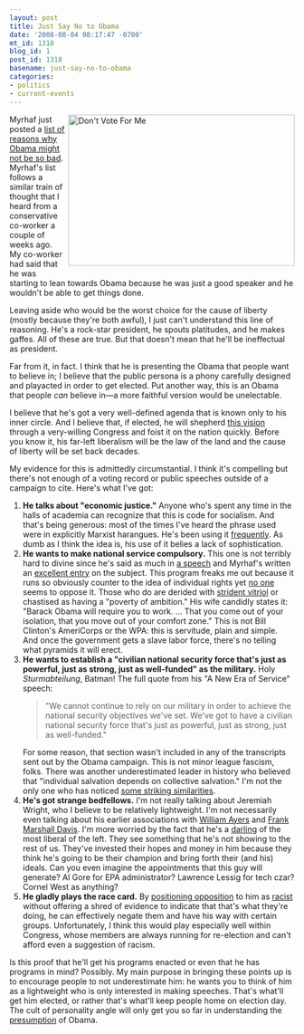```yaml
---
layout: post
title: Just Say No to Obama
date: '2008-08-04 08:17:47 -0700'
mt_id: 1318
blog_id: 1
post_id: 1318
basename: just-say-no-to-obama
categories:
- politics
- current-events
---
```

<img src="http://i32.photobucket.com/albums/d18/coyotemoon722/obama-bumpercars.jpg" alt="Don't Vote For Me" style="float:right;margin:0 0 6px 6px;" height="267" width="400"/>
<p>
Myrhaf just posted a <a href="http://myrhaf.blogspot.com/2008/08/10-reasons-obama-might-not-be-such-bad.html">list of reasons why Obama might not be so bad</a>. Myrhaf's list follows a similar train of thought that I heard from a conservative co-worker a couple of weeks ago. My co-worker had said that he was starting to lean towards Obama because he was just a good speaker and he wouldn't be able to get things done.
</p>
<p>
Leaving aside who would be the worst choice for the cause of liberty (mostly because they're both awful), I just can't understand this line of reasoning. He's a rock-star president, he spouts platitudes, and he makes gaffes. All of these are true. But that doesn't mean that he'll be ineffectual as president.
</p>
<p>
Far from it, in fact. I think that he is presenting the Obama that people want to believe in; I believe that the public persona is a phony carefully designed and playacted in order to get elected. Put another way, this is an Obama that people <em>can</em> believe in—a more faithful version would be unelectable.
</p>
<p>
I believe that he's got a very well-defined agenda that is known only to his inner circle. And I believe that, if elected, he will shepherd <a href="http://www.ibdeditorials.com/series8.aspx">this vision</a> through a very-willing Congress and foist it on the nation quickly. Before you know it, his far-left liberalism will be the law of the land and the cause of liberty will be set back decades.
</p>
<p>
My evidence for this is admittedly circumstantial. I think it's compelling but there's not enough of a voting record or public speeches outside of a campaign to cite. Here's what I've got:
</p>
<ol>
<li>
<strong>He talks about "economic justice."</strong> Anyone who's spent any time in the halls of academia can recognize that this is code for socialism. And that's being generous: most of the times I've heard the phrase used were in explicitly Marxist harangues. He's been using it <a href="http://www.investors.com/editorial/editorialcontent.asp?secid=1501&amp;status=article&amp;id=302137342405551">frequently</a>. As dumb as I think the idea is, his use of it belies a lack of sophistication.
</li>
<li>
<strong>He wants to make national service compulsory.</strong> This one is not terribly hard to divine since he's said as much in <a href="http://www.realclearpolitics.com/articles/2008/07/a_new_era_of_service.html">a speech</a> and Myrhaf's written an <a href="http://myrhaf.blogspot.com/2008/07/new-era-of-servitude.html">excellent entry</a> on the subject. This program freaks me out because it runs so obviously counter to the idea of individual rights yet <a href="http://www.latimes.com/news/opinion/la-oe-goldberg8-2008jul08,0,368008.column">no one</a> seems to oppose it. Those who do are derided with <a href="http://www.latimes.com/news/opinion/la-oew-oe8-2008jul08,0,6738635.graffitiboard">strident vitriol</a> or chastised as having a "poverty of ambition." His wife candidly states it: "Barack Obama will require you to work. … That you come out of your isolation, that you move out of your comfort zone." This is not Bill Clinton's AmeriCorps or the WPA: this is servitude, plain and simple. And once the government gets a slave labor force, there's no telling what pyramids it will erect.
</li>
<li>
<strong>He wants to establish a "civilian national security force that's just as powerful, just as strong, just as well-funded" as the military.</strong> Holy <cite>Sturmabteilung</cite>, Batman! The full quote from his "A New Era of Service" speech:
<blockquote>
"We cannot continue to rely on our military in order to achieve the national security objectives we've set. We've got to have a civilian national security force that's just as powerful, just as strong, just as well-funded."
</blockquote>
For some reason, that section wasn't included in any of the transcripts sent out by the Obama campaign. This is not minor league fascism, folks. There was another underestimated leader in history who believed that "individual salvation depends on collective salvation." I'm not the only one who has noticed <a href="http://thepeoplescube.com/QuoteQuiz/index.php">some striking similarities</a>.
</li>
<li>
<strong>He's got strange bedfellows.</strong> I'm not really talking about Jeremiah Wright, who I believe to be relatively lightweight. I'm not necessarily even talking about his earlier associations with <a href="http://www.politico.com/news/stories/0208/8630.html">William Ayers</a> and <a href="http://www.aim.org/aim-report/is-barack-obama-a-marxist-mole/">Frank Marshall Davis</a>. I'm more worried by the fact that he's a <a href="http://en.wikipedia.org/wiki/Obama_endorsements">darling</a> of the most liberal of the left. They see something that he's not showing to the rest of us. They've invested their hopes and money in him because they think he's going to be their champion and bring forth their (and his) ideals. Can you even imagine the appointments that this guy will generate? Al Gore for EPA administrator? Lawrence Lessig for tech czar? Cornel West as anything?
</li>
<li>
<strong>He gladly plays the race card.</strong> By <a href="http://online.wsj.com/article/SB121781107977608809.html?mod=googlenews_wsj">positioning opposition</a> to him as <a href="http://www.americanthinker.com/blog/2008/06/obama_drops_preemptive_race_bo.html">racist</a> without offering a shred of evidence to indicate that that's what they're doing, he can effectively negate them and have his way with certain groups. Unfortunately, I think this would play especially well within Congress, whose members are always running for re-election and can't afford even a suggestion of racism.
</li>
</ol>
<p>
Is this proof that he'll get his programs enacted or even that he has programs in mind? Possibly. My main purpose in bringing these points up is to encourage people to not underestimate him: he wants you to think of him as a lightweight who is only interested in making speeches. That's what'll get him elected, or rather that's what'll keep people home on election day. The cult of personality angle will only get you so far in understanding the <a href="http://www.gop.com/AudacityWatch/">presumption</a> of Obama.
</p>

